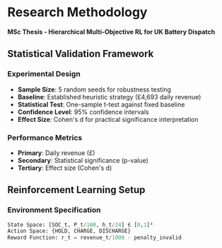 # Research Methodology
**MSc Thesis - Hierarchical Multi-Objective RL for UK Battery Dispatch**

## Statistical Validation Framework

### Experimental Design
- **Sample Size**: 5 random seeds for robustness testing
- **Baseline**: Established heuristic strategy (£4,693 daily revenue)
- **Statistical Test**: One-sample t-test against fixed baseline
- **Confidence Level**: 95% confidence intervals
- **Effect Size**: Cohen's d for practical significance interpretation

### Performance Metrics
- **Primary**: Daily revenue (£)
- **Secondary**: Statistical significance (p-value)
- **Tertiary**: Effect size (Cohen's d)

## Reinforcement Learning Setup

### Environment Specification
```python
State Space: [SOC_t, P_t/100, h_t/24] ∈ [0,1]³
Action Space: {HOLD, CHARGE, DISCHARGE} 
Reward Function: r_t = revenue_t/1000 - penalty_invalid